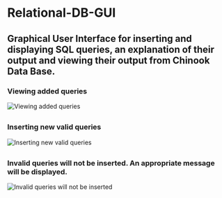 # Relational-DB-GUI
## Graphical User Interface for inserting and displaying SQL queries, an explanation of their output and viewing their output from Chinook Data Base.


### Viewing added queries
![Viewing added queries](https://user-images.githubusercontent.com/75164307/194308751-70211d10-54ff-48c0-8de0-1a641948caac.jpg)

##
### Inserting new valid queries
![Inserting new valid queries](https://user-images.githubusercontent.com/75164307/194309682-9c8f709a-a630-4983-8854-0f8d668a6782.jpg)

##
### Invalid queries will not be inserted. An appropriate message will be displayed.
![Invalid queries will not be inserted](https://user-images.githubusercontent.com/75164307/194309987-5ba12a95-21e5-49da-addb-6c0829372ddf.jpg)
